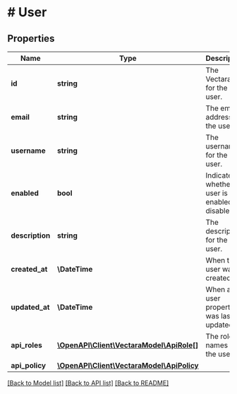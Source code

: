 # # User

## Properties

Name | Type | Description | Notes
------------ | ------------- | ------------- | -------------
**id** | **string** | The Vectara ID for the user. | [optional]
**email** | **string** | The email address for the user. | [optional]
**username** | **string** | The username for the user. | [optional]
**enabled** | **bool** | Indicates whether the user is enabled or disabled. | [optional]
**description** | **string** | The description for the user. | [optional]
**created_at** | **\DateTime** | When the user was created. | [optional]
**updated_at** | **\DateTime** | When a user property was last updated. | [optional]
**api_roles** | [**\OpenAPI\Client\VectaraModel\ApiRole[]**](ApiRole.md) | The role names of the user. | [optional]
**api_policy** | [**\OpenAPI\Client\VectaraModel\ApiPolicy**](ApiPolicy.md) |  | [optional]

[[Back to Model list]](../../README.md#models) [[Back to API list]](../../README.md#endpoints) [[Back to README]](../../README.md)
